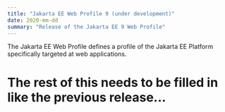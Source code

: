 ```yaml
---
title: "Jakarta EE Web Profile 9 (under development)"
date: 2020-mm-dd
summary: "Release of the Jakarta EE 9 Web Profile"
---
```

The Jakarta EE Web Profile defines a profile of the Jakarta EE Platform specifically targeted at web applications.

# The rest of this needs to be filled in like the previous release...
